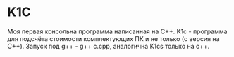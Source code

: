 # K1C
Моя первая консольна программа написанная на C++. K1c - программа для подсчёта стоимости комплектующих ПК и не только (c версия на C++). Запуск под g++ - g++ c.cpp, аналогична K1cs только на с++.
